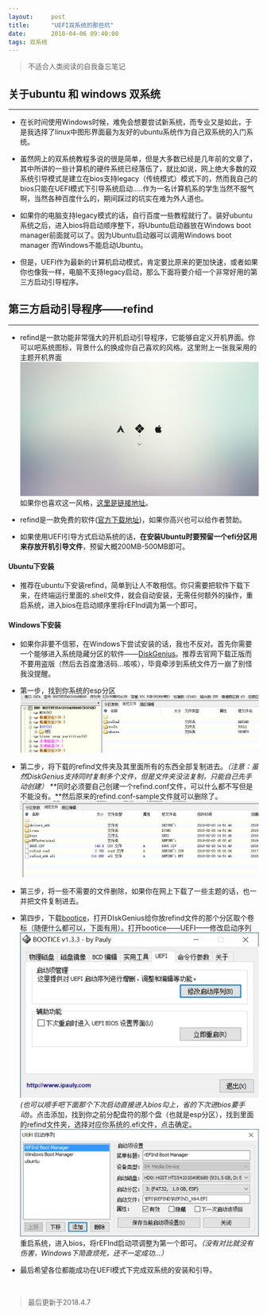 ```yaml
---
layout:     post
title:      "UEFI双系统的那些坑"
date:       2018-04-06 09:40:00
tags: 双系统
---
```

> 不适合人类阅读的自我备忘笔记  

## 关于ubuntu 和 windows 双系统
---

- 在长时间使用Windows时候，难免会想要尝试新系统，而专业又是如此，于是我选择了linux中图形界面最为友好的ubuntu系统作为自己双系统的入门系统。

- 虽然网上的双系统教程多说的很是简单，但是大多数已经是几年前的文章了，其中所讲的一些计算机的硬件系统已经落伍了，就比如说，网上绝大多数的双系统引导模式是建立在bios支持legacy（传统模式）模式下的，然而我自己的bios只能在UEFI模式下引导系统启动.....作为一名计算机系的学生当然不服气啊，当然各种百度什么的，期间踩过的坑实在难为外人道也。

- 如果你的电脑支持legacy模式的话，自行百度一些教程就行了。装好ubuntu系统之后，进入bios将启动顺序整下，将Ubuntu启动器放在Windows boot manager前面就可以了。因为Ubuntu启动器可以调用Windows boot manager 而Windows不能启动Ubuntu。

- 但是，UEFI作为最新的计算机启动模式，肯定要比原来的更加快速，或者如果你也像我一样，电脑不支持legacy启动，那么下面将要介绍一个非常好用的第三方启动引导程序。

## 第三方启动引导程序——refind
---

- refind是一款功能非常强大的开机启动引导程序，它能够自定义开机界面。你可以吧系统图标，背景什么的换成你自己喜欢的风格。这里附上一张我采用的主题开机界面![](/images/linux-and-windows/opening-bg.jpg)如果你也喜欢这一风格，[这里是链接地址](https://github.com/EvanPurkhiser/rEFInd-minimal)。

- refind是一款免费的软件([官方下载地址](http://www.rodsbooks.com/refind/getting.html))，如果你高兴也可以给作者赞助。

- 如果使用UEFI引导方式启动系统的话，**在安装Ubuntu时要预留一个efi分区用来存放开机引导文件**，预留大概200MB-500MB即可。

#### Ubuntu下安装

- 推荐在ubuntu下安装refind，简单到让人不敢相信。你只需要把软件下载下来，在终端运行里面的.shell文件，就会自动安装，无需任何额外的操作，重启系统，进入bios在启动顺序里将rEFInd调为第一个即可。

#### Windows下安装

- 如果你非要不信邪，在Windows下尝试安装的话，我也不反对。首先你需要一个能够进入系统隐藏分区的软件——[DiskGenius](http://www.diskgenius.cn/)。推荐去官网下载正版而不要用盗版（然后去百度激活码...咳咳），毕竟牵涉到系统文件万一崩了别怪我没提醒。

- 第一步，找到你系统的esp分区![](/img/linux-and-windows/ubuntu-boot.jpg)

- 第二步，将下载的refind文件夹及其里面所有的东西全部复制进去。*（注意：虽然DiskGenius支持同时复制多个文件，但是文件夹没法复制，只能自己先手动创建）* **同时必须要自己创建一个refind.conf文件，可以什么都不写但是不能没有。**然后原来的refind.conf-sample文件就可以删除了。![](/img/linux-and-windows/refind-info.jpg)

- 第三步，将一些不需要的文件删除，如果你在网上下载了一些主题的话，也一并把文件复制进去。

- 第四步，下载[bootice](https://bootice.en.softonic.com/?ex=REG-60.2)，打开DIskGenius给你放refind文件的那个分区取个卷标（随便什么都可以，下面有用）。打开bootice——UEFI——修改启动序列![](/img/linux-and-windows/bootice01.jpg)*(也可以顺手吧下面那个下次启动直接进入bios勾上，省的下次进bios要手动)*。点击添加，找到你之前分配盘符的那个盘（也就是esp分区），找到里面的refind文件夹，选择对应你系统的.efi文件，点击确定。![](/img/linux-and-windows/bootice02.jpg)重启系统，进入bios，将rEFInd启动项调整为第一个即可。*（没有对比就没有伤害，Windows下简直烦死，还不一定成功...）*

- 最后希望各位都能成功在UEFI模式下完成双系统的安装和引导。


<br>

>最后更新于2018.4.7
